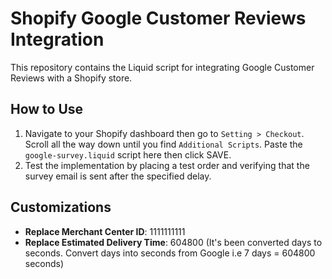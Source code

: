 # Shopify Google Customer Reviews Integration

This repository contains the Liquid script for integrating Google Customer Reviews with a Shopify store.

## How to Use
1. Navigate to your Shopify dashboard then go to `Setting > Checkout`. Scroll all the way down until you find `Additional Scripts`. Paste the `google-survey.liquid` script here then click SAVE.
2. Test the implementation by placing a test order and verifying that the survey email is sent after the specified delay.

## Customizations
- **Replace Merchant Center ID**: 1111111111
- **Replace Estimated Delivery Time**: 604800 (It's been converted days to seconds. Convert days into seconds from Google i.e 7 days = 604800 seconds)
